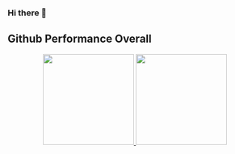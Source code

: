 ### Hi there 👋
## Github Performance Overall


<p align="center">
<a href="https://github.com/daniellumbantobing">
<img height="180em" src="https://github-readme-stats.vercel.app/api?username=daniellumbantobing&show_icons=true&theme=tokyonight">
<img height="180em" src="https://github-readme-stats.vercel.app/api/top-langs/?username=daniellumbantobing&layout=compact&langs_count=10&theme=tokyonight">
</a>
</p>
<!--
**daniellumbantobing/daniellumbantobing** is a ✨ _special_ ✨ repository because its `README.md` (this file) appears on your GitHub profile.

Here are some ideas to get you started:

- 🔭 I’m currently working on ...
- 🌱 I’m currently learning ...
- 👯 I’m looking to collaborate on ...
- 🤔 I’m looking for help with ...
- 💬 Ask me about ...
- 📫 How to reach me: ...
- 😄 Pronouns: ...
- ⚡ Fun fact: ...
-->

